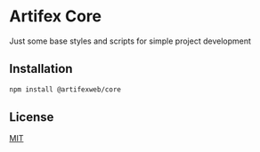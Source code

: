 # Artifex Core

Just some base styles and scripts for simple project development

## Installation

```bash
npm install @artifexweb/core
```

## License
[MIT](https://choosealicense.com/licenses/mit/)
